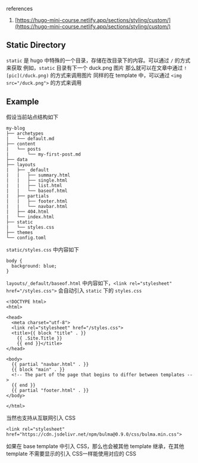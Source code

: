 references

1. [https://hugo-mini-course.netlify.app/sections/styling/custom/](https://hugo-mini-course.netlify.app/sections/styling/custom/)

## Static Directory
`static` 是 hugo 中特殊的一个目录，存储在改目录下的内容。可以通过 `/` 的方式来获取
例如，`static` 目录有下一个 duck.png 图片
那么就可以在文章中通过 `![pic](/duck.png)` 的方式来调用图片
同样的在 template 中，可以通过 `<img src="/duck.png">` 的方式来调用
## Example 
假设当前站点结构如下
```
my-blog
├── archetypes
|   └── default.md
├── content
|   └── posts
|       └── my-first-post.md
├── data
├── layouts
|   ├── _default
|   |   ├── summary.html
|   |   ├── single.html
|   |   ├── list.html
|   |   └── baseof.html
|   ├── partials
|   |   ├── footer.html
|   |   └── navbar.html
|   ├── 404.html
|   └── index.html
├── static
|   └── styles.css
├── themes
└── config.toml
```
`static/styles.css` 中内容如下
```
body {
  background: blue;
}
```
`layouts/_default/baseof.html` 中内容如下，`<link rel="stylesheet" href="/styles.css">` 会自动引入 `static` 下的 `styles.css`
```
<!DOCTYPE html>
<html>

<head>
  <meta charset="utf-8">
  <link rel="stylesheet" href="/styles.css">
  <title>{{ block "title" . }}
    {{ .Site.Title }}
    {{ end }}</title>
</head>

<body>
  {{ partial "navbar.html" . }}
  {{ block "main" . }}
  <!-- The part of the page that begins to differ between templates -->
  {{ end }}
  {{ partial "footer.html" . }}
</body>

</html>
```
当然也支持从互联网引入 CSS
```
<link rel="stylesheet" href="https://cdn.jsdelivr.net/npm/bulma@0.9.0/css/bulma.min.css">
```
如果在 base template 中引入 CSS，那么也会被其他 template 继承，在其他 template 不需要显示的引入 CSS一样能使用对应的 CSS
